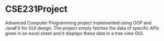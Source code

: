 # CSE231Project
Advanced Computer Programming project implemented using OOP and JavaFX for GUI design. The project simply fetches the data of specific APIs given in an excel sheet and it displays these data in a tree view GUI.
